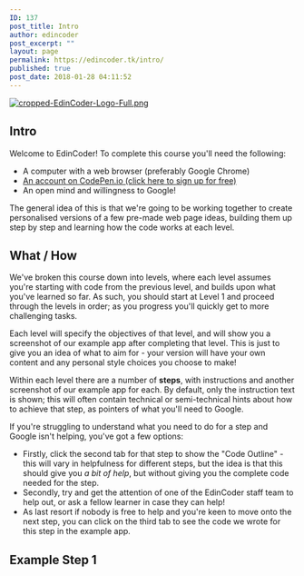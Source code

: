```yaml
---
ID: 137
post_title: Intro
author: edincoder
post_excerpt: ""
layout: page
permalink: https://edincoder.tk/intro/
published: true
post_date: 2018-01-28 04:11:52
---
```

<a href="https://edincoder.tk" data-elementor-open-lightbox="default">
		<img src="https://edincoder.tk/wp-content/uploads/elementor/thumbs/cropped-EdinCoder-Logo-Full-nl0f664h65j23ktnjkcirqnaz4tv4vvqz5asgahz5o.png" title="cropped-EdinCoder-Logo-Full.png" alt="cropped-EdinCoder-Logo-Full.png" />				</a>
			<h2>Intro</h2>		
		<p>Welcome to EdinCoder! To complete this course you'll need the following:</p>		
					<ul>
							<li >
										A computer with a web browser (preferably Google Chrome)
									</li>
								<li >
					<a href="https://codepen.io/accounts/signup/user/free">						
										An account on CodePen.io (click here to sign up for free)
					</a>				</li>
								<li >
										An open mind and willingness to Google!
									</li>
						</ul>
		<p>The general idea of this is that we're going to be working together to create personalised versions of a few pre-made web page ideas, building them up step by step and learning how the code works at each level.</p>		
			<h2>What / How</h2>		
		<p>We've broken this course down into levels, where each level assumes you're starting with code from the previous level, and builds upon what you've learned so far. As such, you should start at Level 1 and proceed through the levels in order; as you progress you'll quickly get to more challenging tasks.</p><p>Each level will specify the objectives of that level, and will show you a screenshot of our example app after completing that level. This is just to give you an idea of what to aim for - your version will have your own content and any personal style choices you choose to make!</p><p>Within each level there are a number of <b>steps</b>, with instructions and another screenshot of our example app for each. By default, only the instruction text is shown; this will often contain technical or semi-technical hints about how to achieve that step, as pointers of what you'll need to Google.</p><p>If you're struggling to understand what you need to do for a step and Google isn't helping, you've got a few options:</p><ul><li>Firstly, click the second tab for that step to show the "Code Outline" - this will vary in helpfulness for different steps, but the idea is that this should give you <i>a bit of help</i>, but without giving you the complete code needed for the step.</li><li>Secondly, try and get the attention of one of the EdinCoder staff team to help out, or ask a fellow learner in case they can help!</li><li>As last resort if nobody is free to help and you're keen to move onto the next step, you can click on the third tab to see the code we wrote for this step in the example app.</li></ul>		
			<h2>Example Step 1</h2>